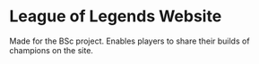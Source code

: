 # League of Legends Website

Made for the BSc project. Enables players to share their builds of champions on the site.
